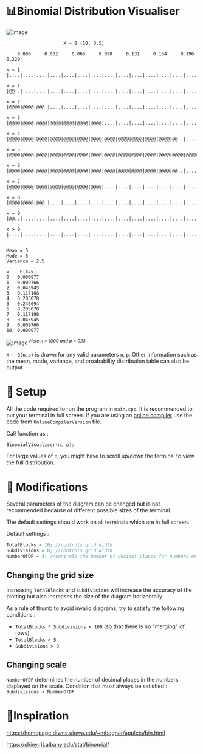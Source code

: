 # 📊Binomial Distribution Visualiser

![image](https://user-images.githubusercontent.com/65414576/157391910-6fe68afd-8177-4030-9cd3-28b03a7e3824.png)

```
					 X ~ B (10, 0.5)

	0.000     0.032     0.065     0.098     0.131     0.164     0.196     0.229     

x < 1	 |....|....|....|....|....|....|....|....|....|....|....|....|....|....|....|

x = 1	 |@@..|....|....|....|....|....|....|....|....|....|....|....|....|....|....|

x = 2	 |@@@@|@@@@|@@@.|....|....|....|....|....|....|....|....|....|....|....|....|

x = 3	 |@@@@|@@@@|@@@@|@@@@|@@@@|@@@@|@@@@|....|....|....|....|....|....|....|....|

x = 4	 |@@@@|@@@@|@@@@|@@@@|@@@@|@@@@|@@@@|@@@@|@@@@|@@@@|@@@@|@@@@|@@..|....|....|

x = 5	 |@@@@|@@@@|@@@@|@@@@|@@@@|@@@@|@@@@|@@@@|@@@@|@@@@|@@@@|@@@@|@@@@|@@@@|@@@@|

x = 6	 |@@@@|@@@@|@@@@|@@@@|@@@@|@@@@|@@@@|@@@@|@@@@|@@@@|@@@@|@@@@|@@..|....|....|

x = 7	 |@@@@|@@@@|@@@@|@@@@|@@@@|@@@@|@@@@|....|....|....|....|....|....|....|....|

x = 8	 |@@@@|@@@@|@@@.|....|....|....|....|....|....|....|....|....|....|....|....|

x = 9	 |@@..|....|....|....|....|....|....|....|....|....|....|....|....|....|....|

x > 9	 |....|....|....|....|....|....|....|....|....|....|....|....|....|....|....|


Mean = 5
Mode = 5
Variance = 2.5

x	 P(X=x)
0	0.000977
1	0.009766
2	0.043945
3	0.117188
4	0.205078
5	0.246094
6	0.205078
7	0.117188
8	0.043945
9	0.009766
10	0.000977
```

![image](https://user-images.githubusercontent.com/65414576/157603181-c5ec6308-b09c-436b-923f-7b81f64f6ac7.png)
<sup>*Here n = 1000 and p = 0.13* 


`X ~ B(n,p)` is drawn for any valid parameters `n`, `p`. Other information such as the mean, mode, variance, and proabability distribution table can also be output.
  
# 🚀 Setup # 
All the code required to run the program in `main.cpp`. It is recommended to put your terminal in full screen. If you are using an [online compiler](https://www.onlinegdb.com/online_c++_compiler) use the code from `OnlineCompilerVersion` file.

Call function as :
```cpp
BinomialVisualiser(n, p);
```

For large values of `n`, you might have to scroll up/down the terminal to view the full distribution.
# 🔨 Modifications #
Several parameters of the diagram can be changed but is not recommended because of different possible sizes of the terminal.

The default settings should work on all terminals which are in full screen.

Default settings :
```cpp
TotalBlocks = 10; //controls grid width
Subdivisions = 8; //controls grid width
NumberOfDP = 3; //controls the number of decimal places for numbers on scale
```
## Changing the grid size ##
Increasing `TotalBlocks` and `Subdivisions` will increase the accuracy of the plotting but also increases the size of the diagram horizontally.

As a rule of thumb to avoid invalid diagrams, try to satisfy the following conditions  :

- `TotalBlocks * Subdivisions < 100` (so that there is no "merging" of rows)
- `TotalBlocks > 5`
- `Subdivisions > 0`

## Changing scale ##
`NumberOfDP` determines the number of decimal places in the numbers displayed on the scale. 
Condition that must always be satisfied : `Subdivisions > NumberOfDP`

# 🌠Inspiration #
https://homepage.divms.uiowa.edu/~mbognar/applets/bin.html

https://shiny.rit.albany.edu/stat/binomial/
